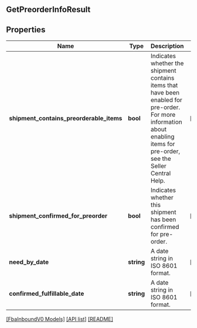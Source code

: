 ## GetPreorderInfoResult

## Properties

Name | Type | Description | Notes
------------ | ------------- | ------------- | -------------
**shipment_contains_preorderable_items** | **bool** | Indicates whether the shipment contains items that have been enabled for pre-order. For more information about enabling items for pre-order, see the Seller Central Help. | [optional]
**shipment_confirmed_for_preorder** | **bool** | Indicates whether this shipment has been confirmed for pre-order. | [optional]
**need_by_date** | **string** | A date string in ISO 8601 format. | [optional]
**confirmed_fulfillable_date** | **string** | A date string in ISO 8601 format. | [optional]

[[FbaInboundV0 Models]](../) [[API list]](../../Api) [[README]](../../../README.md)
